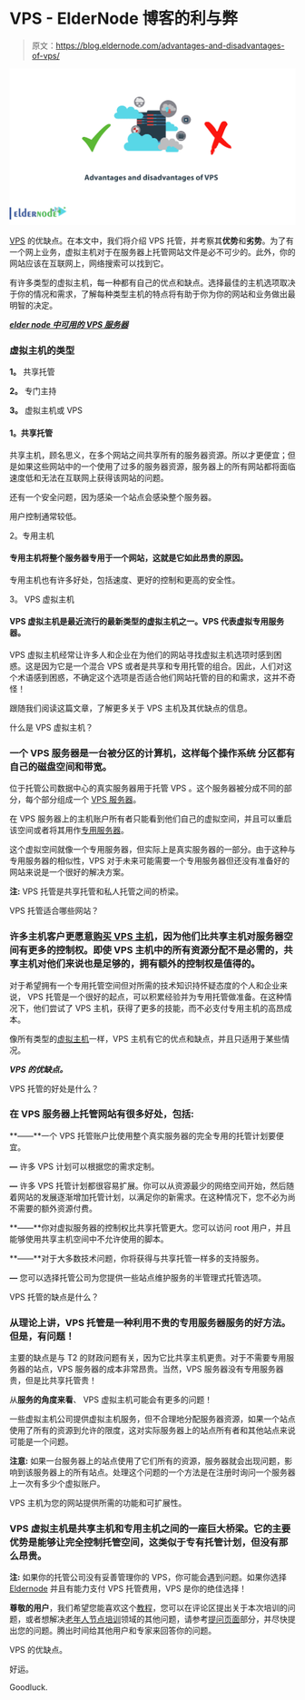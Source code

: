 # VPS - ElderNode 博客的利与弊

> 原文：<https://blog.eldernode.com/advantages-and-disadvantages-of-vps/>

![Advantages and disadvantages of VPS](img/c9d5288804bf1f58387a545713829d55.png)

[VPS](https://en.wikipedia.org/wiki/Virtual_private_server) 的优缺点。在本文中，我们将介绍 VPS 托管，并考察其**优势**和**劣势**。为了有一个网上业务，虚拟主机对于在服务器上托管网站文件是必不可少的。此外，你的网站应该在互联网上，网络搜索可以找到它。

有许多类型的虚拟主机，每一种都有自己的优点和缺点。选择最佳的主机选项取决于你的情况和需求，了解每种类型主机的特点将有助于你为你的网站和业务做出最明智的决定。

[***elder node 中可用的 VPS 服务器***](https://eldernode.com/vps/)

### 虚拟主机的类型

**1。** 共享托管

**2。** 专门主持

**3。** 虚拟主机或 VPS

#### 1。共享托管

共享主机，顾名思义，在多个网站之间共享所有的服务器资源。所以才更便宜；但是如果这些网站中的一个使用了过多的服务器资源，服务器上的所有网站都将面临速度低和无法在互联网上获得该网站的问题。

还有一个安全问题，因为感染一个站点会感染整个服务器。

用户控制通常较低。

2。专用主机

#### 专用主机将整个服务器专用于一个网站，这就是它如此昂贵的原因。

专用主机也有许多好处，包括速度、更好的控制和更高的安全性。

3。 VPS 虚拟主机

#### VPS 虚拟主机是最近流行的最新类型的虚拟主机之一。VPS 代表**虚拟专用服务器**。

VPS 虚拟主机经常让许多人和企业在为他们的网站寻找虚拟主机选项时感到困惑。这是因为它是一个混合 VPS 或者是共享和专用托管的组合。因此，人们对这个术语感到困惑，不确定这个选项是否适合他们网站托管的目的和需求，这并不奇怪！

跟随我们阅读这篇文章，了解更多关于 VPS 主机及其优缺点的信息。

什么是 VPS 虚拟主机？

### 一个 VPS 服务器是一台被分区的计算机，这样每个**操作系统** **分区**都有自己的磁盘空间和带宽。

位于托管公司数据中心的真实服务器用于托管 VPS 。这个服务器被分成不同的部分，每个部分组成一个 [VPS 服务器](https://eldernode.com/vps/)。

在 VPS 服务器上的主机账户所有者只能看到他们自己的虚拟空间，并且可以重启该空间或者将其用作[专用服务器](http://eldernode.com/dedicated-server/)。

这个虚拟空间就像一个专用服务器，但实际上是真实服务器的一部分。由于这种与专用服务器的相似性，VPS 对于未来可能需要一个专用服务器但还没有准备好的网站来说是一个很好的解决方案。

**注:** VPS 托管是共享托管和私人托管之间的桥梁。

VPS 托管适合哪些网站？

### 许多主机客户更愿意[购买 VPS 主机](https://eldernode.com/vps-hosting/)，因为他们比共享主机对服务器空间有更多的控制权。即使 **VPS 主机**中的所有资源分配不是必需的，共享主机对他们来说也是足够的，拥有额外的控制权是值得的。

对于希望拥有一个专用托管空间但对所需的技术知识持怀疑态度的个人和企业来说， VPS 托管是一个很好的起点，可以积累经验并为专用托管做准备。在这种情况下，他们尝试了 VPS 主机，获得了更多的技能，而不必支付专用主机的高昂成本。

像所有类型的[虚拟主机](https://eldernode.com/linux-hosting/)一样，VPS 主机有它的优点和缺点，并且只适用于某些情况。

***VPS 的优缺点。***

VPS 托管的好处是什么？

### 在 VPS 服务器上托管网站有很多好处，包括:

**——**一个 VPS 托管账户比使用整个真实服务器的完全专用的托管计划要便宜。

**—** 许多 VPS 计划可以根据您的需求定制。

**—** 许多 VPS 托管计划都很容易扩展。你可以从资源最少的网络空间开始，然后随着网站的发展逐渐增加托管计划，以满足你的新需求。在这种情况下，您不必为尚不需要的额外资源付费。

**——**你对虚拟服务器的控制权比共享托管更大。您可以访问 root 用户，并且能够使用共享主机空间中不允许使用的脚本。

**——**对于大多数技术问题，你将获得与共享托管一样多的支持服务。

**—** 您可以选择托管公司为您提供一些站点维护服务的半管理式托管选项。

VPS 托管的缺点是什么？

### 从理论上讲，VPS 托管是一种利用不贵的专用服务器服务的好方法。但是，有问题！

主要的缺点是与 T2 的财政问题有关，因为它比共享主机更贵。对于不需要专用服务器的站点，VPS 服务器的成本非常昂贵。当然，VPS 服务器没有专用服务器贵，但是比共享托管贵！

从**服务的角度来看**、 VPS 虚拟主机可能会有更多的问题！

一些虚拟主机公司提供虚拟主机服务，但不合理地分配服务器资源，如果一个站点使用了所有的资源到允许的限度，这对实际服务器上的站点所有者和其他站点来说可能是一个问题。

**注意:** 如果一台服务器上的站点使用了它们所有的资源，服务器就会出现问题，影响到该服务器上的所有站点。处理这个问题的一个方法是在注册时询问一个服务器上一次有多少个虚拟账户。

VPS 主机为您的网站提供所需的功能和可扩展性。

### VPS 虚拟主机是**共享主机**和**专用主机**之间的一座巨大桥梁。它的主要优势是能够让完全控制托管空间，这类似于专有托管计划，但没有那么昂贵。

**注:** 如果你的托管公司没有妥善管理你的 VPS，你可能会遇到问题。如果你选择 [Eldernode](https://eldernode.com/) 并且有能力支付 VPS 托管费用，VPS 是你的绝佳选择！

**尊敬的用户**，我们希望您能喜欢这个[教程](https://eldernode.com/category/tutorial/)，您可以在评论区提出关于本次培训的问题，或者想解决[老年人节点培训](https://eldernode.com/blog/)领域的其他问题，请参考[提问页面](https://eldernode.com/ask)部分，并尽快提出您的问题。腾出时间给其他用户和专家来回答你的问题。

VPS 的优缺点。

好运。

Goodluck.